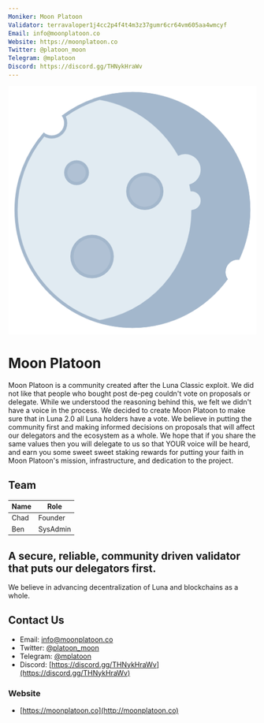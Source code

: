 ```yaml
---
Moniker: Moon Platoon
Validator: terravaloper1j4cc2p4f4t4m3z37gumr6cr64vm605aa4wmcyf
Email: info@moonplatoon.co
Website: https://moonplatoon.co
Twitter: @platoon_moon
Telegram: @mplatoon
Discord: https://discord.gg/THNykHraWv
---
```


 ![MoonPlatoon](logo.png)

# Moon Platoon
Moon Platoon is a community created after the Luna Classic exploit. We did not like that people who bought post de-peg couldn't vote on proposals or delegate. While we understood the reasoning behind this, we felt we didn't have a voice in the process. We decided to create Moon Platoon to make sure that in Luna 2.0 all Luna holders have a vote. We believe in putting the community first and making informed decisions on proposals that will affect our delegators and the ecosystem as a whole. We hope that if you share the same values then you will delegate to us so that YOUR voice will be heard, and earn you some sweet sweet staking rewards for putting your faith in Moon Platoon's mission, infrastructure, and dedication to the project.


## Team
| Name       | Role       |
| ---------- | ---------- |
| Chad       | Founder    |
| Ben        | SysAdmin   |


## A secure, reliable, community driven validator that puts our delegators first.
We believe in advancing decentralization of Luna and blockchains as a whole.


## Contact Us
* Email: [info@moonplatoon.co](info@moonplatoon.co)
* Twitter: [@platoon_moon](https://twitter.com/platoon_moon)
* Telegram: [@mplatoon](https://t.me/mplatoon)
* Discord: [https://discord.gg/THNykHraWv](https://discord.gg/THNykHraWv)
 
### Website
* [https://moonplatoon.co](http://moonplatoon.co)
